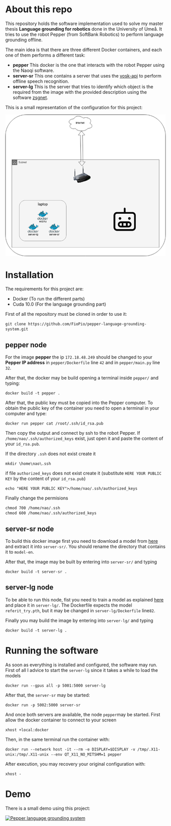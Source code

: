 # About this repo
This repository holds the software implementation used to solve my master thesis **Language grounding for robotics** done in the University of Umeå. It tries to use the robot Pepper (from SoftBank Robotics) to perform language grounding offline. 

The main idea is that there are three different Docker containers, and each one of them performs a different task:

- **pepper** This docker is the one that interacts with the robot Pepper using the Naoqi software.
- **server-sr** This one contains a server that uses the [vosk-api](https://github.com/alphacep/vosk-api) to perform offline speech recognition.
- **server-lg** This is the server that tries to identify which object is the required from the image with the provided description using the software [zsgnet](https://github.com/TheShadow29/zsgnet-pytorch).

This is a small representation of the configuration for this project:

![alt text](https://github.com/FioPio/pepper-language-grounding-system/blob/main/resources/nodesSetupv2.png?raw=true)


# Installation
The requirements for this project are:

- Docker (To run the different parts)
- Cuda 10.0 (For the language grounding part)


First of all the repository must be cloned in order to use it:
```
git clone https://github.com/FioPio/pepper-language-grounding-system.git
```


## pepper node
For the image **pepper** the ip `172.18.48.249` should be changed to your **Pepper IP address** in `pepper/Dockerfile` line `42` and in `pepper/main.py` line `32`.

After that, the docker may be build opening a terminal inside `pepper/` and typing:
```
docker build -t pepper .
```


After that, the public key must be copied into the Pepper computer. To obtain the public key of the container you need to open a terminal in your computer and type:

```
docker run pepper cat /root/.ssh/id_rsa.pub
```

Then copy the output and connect by ssh to the robot Pepper. If `/home/nao/.ssh/authorized_keys` exist, just open it and paste the content of your `id_rsa.pub`.

If the directory `.ssh` does not exist create it
```
mkdir \home\nao\.ssh
```

if file `authorized_keys` does not exist create it (substitute `HERE YOUR PUBLIC KEY` by the content of your `id_rsa.pub`)

```
echo "HERE YOUR PUBLIC KEY">/home/nao/.ssh/authorized_keys
```

Finally change the permisions
```
chmod 700 /home/nao/.ssh
chmod 600 /home/nao/.ssh/authorized_keys
```

## server-sr node
To build this docker image first you need to download a model from [here](https://alphacephei.com/vosk/models) and extract it into `server-sr/`.  You should rename the directory that contains it to `model-en`.

After that, the image may be built by entering into `server-sr/` and typing 
```
docker build -t server-sr .
```

## server-lg  node

To be able to run this node, fist you need to train a model as explained [here](https://github.com/TheShadow29/zsgnet-pytorch) and place it in `server-lg/`. The Dockerfile expects the model `referit_try.pth`, but it may be changed in `server-lg/Dockerfile` line`82`.

Finally you may build the image  by entering into `server-lg/` and typing 
```
docker build -t server-lg .
```


# Running the software

As soon as everything is installed and configured, the software may run. First of all I advice to start the `server-lg` since it takes a while to load the models

```
docker run --gpus all -p 5001:5000 server-lg
```

After that, the `server-sr` may be started:
```
docker run -p 5002:5000 server-sr
```

And once both servers are available, the node `pepper`may be started. First allow the docker container to connect to your screen

```
xhost +local:docker
```
Then, in the same terminal run the container with:
```
docker run --network host -it --rm -e DISPLAY=$DISPLAY -v /tmp/.X11-unix:/tmp/.X11-unix --env QT_X11_NO_MITSHM=1 pepper
``` 
After execution, you may recovery your original configuration with:
```
xhost -
```


# Demo

There is a small demo using this project:

[![Pepper language grounding system](https://img.youtube.com/watch?v=LLB2ebpyLgA/0.jpg)](https://www.youtube.com/watch?v=LLB2ebpyLgA "Pepper language grounding system")